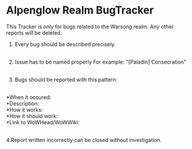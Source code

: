 # Alpenglow Realm BugTracker

This Tracker is only for bugs related to the Warsong realm.
Any other reports will be deleted.

1. Every bug should be described precisely.<br><br>

2. Issue has to be named properly For example: "[Paladin] Consecration"<br><br>

3. Bugs should be reported with this pattern:<br><br>

  *When it occured: <br>
  *Description:<br>
  *How it works:<br>
  *How it should work:<br>
  *Link to WoWHead/WoWWiki: <br><br>
  
4.Report written incorrectly can be closed without investigation.
